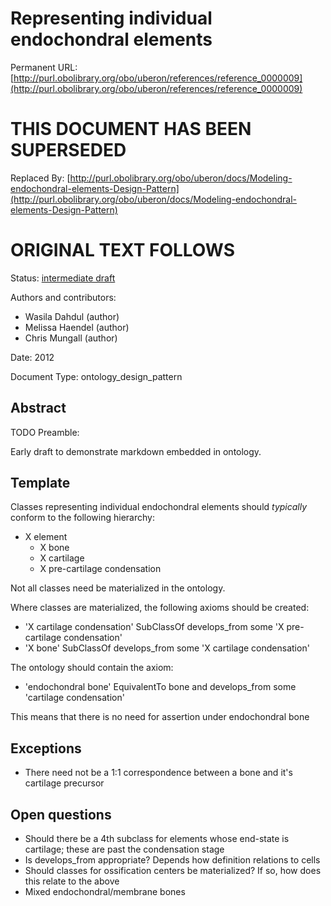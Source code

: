 # Representing individual endochondral elements


Permanent URL: [http://purl.obolibrary.org/obo/uberon/references/reference_0000009](http://purl.obolibrary.org/obo/uberon/references/reference_0000009)

# THIS DOCUMENT HAS BEEN SUPERSEDED


Replaced By: [http://purl.obolibrary.org/obo/uberon/docs/Modeling-endochondral-elements-Design-Pattern](http://purl.obolibrary.org/obo/uberon/docs/Modeling-endochondral-elements-Design-Pattern)

# ORIGINAL TEXT FOLLOWS


Status: [intermediate draft](http://purl.org/spar/pso/intermediate-draft)

Authors and contributors:

 * Wasila Dahdul (author)
 * Melissa Haendel (author)
 * Chris Mungall (author)

Date: 2012

Document Type: ontology_design_pattern

## Abstract
TODO
Preamble:

Early draft to demonstrate markdown embedded in ontology.

## Template

Classes representing individual endochondral elements should *typically* conform to the following hierarchy:

 * X element
     * X bone
     * X cartilage
     * X pre-cartilage condensation

Not all classes need be materialized in the ontology.

Where classes are materialized, the following axioms should be created:

 * 'X cartilage condensation' SubClassOf  develops_from some 'X pre-cartilage condensation'
 * 'X bone' SubClassOf develops_from some 'X cartilage condensation'

The ontology should contain the axiom:

 * 'endochondral bone' EquivalentTo bone and develops_from some 'cartilage condensation'

This means that there is no need for assertion under endochondral bone

## Exceptions

 * There need not be a 1:1 correspondence between a bone and it's cartilage precursor

## Open questions

 * Should there be a 4th subclass for elements whose end-state is cartilage; these are past the condensation stage
 * Is develops_from appropriate? Depends how definition relations to cells
 * Should classes for ossification centers be materialized? If so, how does this relate to the above
 * Mixed endochondral/membrane bones

